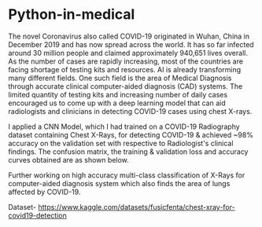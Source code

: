 # Python-in-medical




The novel Coronavirus also called COVID-19 originated in Wuhan, China in December 2019 and has now spread across the world. It has so far infected around 30 million people and claimed approximately 940,651 lives overall. As the number of cases are rapidly increasing, most of the countries are facing shortage of testing kits and resources. AI is already transforming many different fields. One such field is the area of Medical Diagnosis through accurate clinical computer-aided diagnosis (CAD) systems. The limited quantity of testing kits and increasing number of daily cases encouraged us to come up with a deep learning model that can aid radiologists and clinicians in detecting COVID-19 cases using chest X-rays.

I applied a CNN Model, which I had trained on a COVID-19 Radiography dataset containing Chest X-Rays, for detecting COVID-19 & achieved ~98% accuracy on the validation set with respective to Radiologist's clinical findings. The confusion matrix, the training & validation loss and accuracy curves obtained are as shown below.

Further working on high accuracy multi-class classification of X-Rays for computer-aided diagnosis system which also finds the area of lungs affected by COVID-19.

Dataset- https://www.kaggle.com/datasets/fusicfenta/chest-xray-for-covid19-detection

